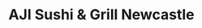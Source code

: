---
layout: place
title: AJI Sushi & Grill Newcastle
permalink: /washington/newcastle/aji-sushi-grill-newcastle.html
stateAbbr: WA
stateName: Washington
cityName: Newcastle
seo:
  type: restaurant
  links: https://ajisushigrill.com/
place_id: ChIJZfvIaL5pkFQRDkekE42R07M
photos:
  - name: >-
      places/ChIJZfvIaL5pkFQRDkekE42R07M/photos/AeeoHcI7Tavzg39eeK-VTaXj1doJm7Uo6_Y-XbgLTKo6_VP7WR8okERTAyImkZlvLM3juXP1R2toEy2KJYgNGg8LEqbkv_08-hOBNWSavlH5CPTxb0ThdmLHXMVUBMVLalnaMzi-JYvu5T4CP6A_RyMGbMkowyAeMPSPcETJIHzwmTLLo9sNEIvKWMA4262zRiJarCzlXFN0m23e832euVudWkim4Mk9NXN1ddht6XgPiMQgSsL_JwrEnuo_XiHkNQEPFh_x3X8qdAKUvXisTQ-G9GegCA7pXWM3y85zWlyUEPLYxGVXvZk1qLP_JgEZ4kSPbkhAYcC7-oOre4qsBazpz2X2FWlqv4_dFzChcQHh9OTbINkTQcvufReWwqNQ_OPoLyckfDQhldE_jk-IxEsoew_mu6PGgIy8lNG35sNvaKV37gw
    widthPx: 4800
    heightPx: 3600
    authorAttributions:
      - displayName: Y Kos
        uri: https://maps.google.com/maps/contrib/118387418547301999353
        photoUri: >-
          https://lh3.googleusercontent.com/a-/ALV-UjUYXiq9Vmiacq42djXPIZdwcyPCyA3db6sNUy36toldRjPuV017SQ=s100-p-k-no-mo
    flagContentUri: >-
      https://www.google.com/local/imagery/report/?cb_client=maps_api_places.places_api&image_key=!1e10!2sCIHM0ogKEICAgICLguqUsgE&hl=en-US
    googleMapsUri: >-
      https://www.google.com/maps/place//data=!3m4!1e2!3m2!1sCIHM0ogKEICAgICLguqUsgE!2e10!4m2!3m1!1s0x549069be68c8fb65:0xb3d3918d13a4470e
  - name: >-
      places/ChIJZfvIaL5pkFQRDkekE42R07M/photos/AeeoHcL9J4IzG2yJR35gPeFUerR95GKcqG46_NwVWvM7vlNInKtlpMt3Wa5SAfKqXV5tLKIjBvdPaW4Zs3xaRhVQw8ivDCpG9_GS_X1eNcGxBOi29ODnFZ3b0hcj6aH4GcYr-OBq_sYwG2ip4tIC_EA9139mm3TvWCiyACzDjNtrrUi5K9R9l_R9WAMyWaWHyTz8-9QGWIQsHIgQqYLCED-IoQJjJZoCTrPTzf73jNGZyciA1zIj45Y-QIzh3AR-ZZut54XOa3FOu-9dZOsABPHG9jtmioweSpPSCAyAcksAhEzV_Q
    widthPx: 1920
    heightPx: 880
    authorAttributions:
      - displayName: AJI Sushi & Grill Newcastle
        uri: https://maps.google.com/maps/contrib/107732137037683757119
        photoUri: >-
          https://lh3.googleusercontent.com/a-/ALV-UjWKlUSW4lzNp0sicvavxIlX2C8Q_PfmRI9SffQo71T5yVDM4P0=s100-p-k-no-mo
    flagContentUri: >-
      https://www.google.com/local/imagery/report/?cb_client=maps_api_places.places_api&image_key=!1e10!2sAF1QipMO7JOUIlr14p9q0yJHG-6jyc_c1L3BCp4IWL-l&hl=en-US
    googleMapsUri: >-
      https://www.google.com/maps/place//data=!3m4!1e2!3m2!1sAF1QipMO7JOUIlr14p9q0yJHG-6jyc_c1L3BCp4IWL-l!2e10!4m2!3m1!1s0x549069be68c8fb65:0xb3d3918d13a4470e
  - name: >-
      places/ChIJZfvIaL5pkFQRDkekE42R07M/photos/AeeoHcJqbiIhkbXL16UK-5dtvNBZGUXg9GT6UVXk-QwIbGEmZSXr0ykZW48z3NlLYSdGkCCG2ljKqODeBXH6Bz_8-91qsJD-nOm9U1xDex20XzSal0cstLDz4EEvfp7DxlFUezrXNjBoP3P97OvX4VvcYXIstzn1z2el1D9k4hixAOytorXtHdEV65Ec7zWOVfu_qVyOf3nluJDyFqPv6PUCy9GQ-10yGhbo8jqLtMRHt593QNnhhrguUQCdk54Wh5rJPtnl0eeKDm3AuSH08MeUQg8uC1u6N-QTPgvj1FcEsKEeIfM3XBAXXABi9qg7TnlxEKAYlneR6fhPL9lsQ4O6ZHQxXmh3CEkC_5m92MUPygeZJNDgVXQt3WHop9NQS0NLXPgWigQPWYT62mrrUeD38F5Q0oWq_WVVSiJ4t6609z1kk-XP
    widthPx: 4032
    heightPx: 3024
    authorAttributions:
      - displayName: Y Kos
        uri: https://maps.google.com/maps/contrib/118387418547301999353
        photoUri: >-
          https://lh3.googleusercontent.com/a-/ALV-UjUYXiq9Vmiacq42djXPIZdwcyPCyA3db6sNUy36toldRjPuV017SQ=s100-p-k-no-mo
    flagContentUri: >-
      https://www.google.com/local/imagery/report/?cb_client=maps_api_places.places_api&image_key=!1e10!2sCIHM0ogKEICAgICLgurUiwE&hl=en-US
    googleMapsUri: >-
      https://www.google.com/maps/place//data=!3m4!1e2!3m2!1sCIHM0ogKEICAgICLgurUiwE!2e10!4m2!3m1!1s0x549069be68c8fb65:0xb3d3918d13a4470e
  - name: >-
      places/ChIJZfvIaL5pkFQRDkekE42R07M/photos/AeeoHcKjBC1dKcJQGE3JjmDcJxtcVURNEYga4t1DjTnygj63NFi_5nwcA2p8tPiaxQ_qxWsNGYvnfQBluORIu7fA1chGJgISkplCO3a8_01GmaZ1D5Ymh2qwB4iE_RLUiwM0XOcOo_DdfQ_1SF-ywhQGITwHzNGx-3eq9j1nqHr9kGLvblzL7sTo5kTBbhqZD2VHZREeE9hFTwr8PBmznwVX-runihMvcu1gZOL5Nrn7F6kiUy94y8cvvC-F0afVeF2u1JKL1luq_VwuNmZXhNpA_3uReo7qYtdjah5P_2UHE-ipOF3Rumbv_DUIVJNErJ-tk1Lm4XJ-E02qW7yjMVI9F_yWCvmWZOJqQme5kUw44_VFXIMH6FxCK3Y4D9oBjthRgweAlRObt1CS89zVzXqLvu7yXJFufnfoPbKixill9GBNHPJvw1DLvawaZiXsX60a
    widthPx: 4624
    heightPx: 3472
    authorAttributions:
      - displayName: jiffygal4
        uri: https://maps.google.com/maps/contrib/114424178375363895370
        photoUri: >-
          https://lh3.googleusercontent.com/a-/ALV-UjXEnfhpqYw6SbZjARABM9RTsRg3RZcQpU_IlHzbNv6ZiwhsJzuuaw=s100-p-k-no-mo
    flagContentUri: >-
      https://www.google.com/local/imagery/report/?cb_client=maps_api_places.places_api&image_key=!1e10!2sCIABIhAGbyw7gyi5Y2ehLkAADAhM&hl=en-US
    googleMapsUri: >-
      https://www.google.com/maps/place//data=!3m4!1e2!3m2!1sCIABIhAGbyw7gyi5Y2ehLkAADAhM!2e10!4m2!3m1!1s0x549069be68c8fb65:0xb3d3918d13a4470e
  - name: >-
      places/ChIJZfvIaL5pkFQRDkekE42R07M/photos/AeeoHcLsWL3SWQ3qcFjEu24O4oO_3T3RhA-Oxj5ksARImFYotycRfPI0eA39WCJHvABvU8IClDkrLZdPrVgThYKh8TZ5MJzwmlQv7tuBNvNdkPF6-85umyLnrVkC4iSKsBLYMed0wJ0uKYzoL9D0N2JVUADLKSK-V-WqM6zLMdADI4PbC6oCmJf95NKXw3YkW7qJB6T2ifizXRLkBDbnm5UgZd8Zu5M7R3NWejFLOSKPjUDKyFoReI4RrqCblF0UU_XnRizusKQn8LIXxbpxNIojrRGreypznDQ7fVo6YokX23zHxkLINUByqO6AWh2UE37YYXrGCK-W8PGGccsRvVnzlN4NJT9KwhrBaJiu1ZTGalQagvuKVyRqIpQvg-zP9_EvTOqQzHKNdpP6Y2huY90ylyq4pmqC7CJYq1bw8BBlgW-DpAI
    widthPx: 3456
    heightPx: 4608
    authorAttributions:
      - displayName: Sabina Yau
        uri: https://maps.google.com/maps/contrib/112344646100094228107
        photoUri: >-
          https://lh3.googleusercontent.com/a-/ALV-UjWydUfQnn7X60epQjl69-mLGZ2pvVvHNEsCgjpe-BH2ch7iRdjP3Q=s100-p-k-no-mo
    flagContentUri: >-
      https://www.google.com/local/imagery/report/?cb_client=maps_api_places.places_api&image_key=!1e10!2sCIHM0ogKEICAgICn8Ye5_wE&hl=en-US
    googleMapsUri: >-
      https://www.google.com/maps/place//data=!3m4!1e2!3m2!1sCIHM0ogKEICAgICn8Ye5_wE!2e10!4m2!3m1!1s0x549069be68c8fb65:0xb3d3918d13a4470e
  - name: >-
      places/ChIJZfvIaL5pkFQRDkekE42R07M/photos/AeeoHcLwGN32v4oT6pN8k32d2AAegbaQkXDUlLBtPT1vRYa85uX_l5tySS0aHtmAgvvncThl9H5IaO_GBvdze9ppCSyMpzZGa-dcs2UUDg3aFjpP0-IgBK_sdywqC8es4Zq4QvIdPmM2rFTifQMbVOTDn5NFrr0WYia4D7I-fKm6C4NERgn71bKD3PnfDL1yayuRbqCzlSxpEgWmLrCogzs8KzvNq4auE6nE8lRrK2G3Ge7fG3nRS28JQrJ5hlh9B2w6a-cKPLB9AfXoaX483TUp4QPsi49DsIeInnJNgVgk6i5_-VIU6cbvCLHedlnIvvO7BMkpi36-GF9cUWeXgxxi8p66jlXDFou1Ea780sCA9NYheYz367wCpcFjD307EN3YrTn7KQMKulQ6jIS3prxankCJhobBQ_YBEf5BohvpndZXX9A
    widthPx: 4032
    heightPx: 3024
    authorAttributions:
      - displayName: 洪昭閔（大衛）
        uri: https://maps.google.com/maps/contrib/110263216787187965405
        photoUri: >-
          https://lh3.googleusercontent.com/a-/ALV-UjUrl3RqypLzeyzn4IFHa80Z38dB8h3KBpPUqNBrMJ8EKnkTPO4=s100-p-k-no-mo
    flagContentUri: >-
      https://www.google.com/local/imagery/report/?cb_client=maps_api_places.places_api&image_key=!1e10!2sCIHM0ogKEICAgICfuvXfqwE&hl=en-US
    googleMapsUri: >-
      https://www.google.com/maps/place//data=!3m4!1e2!3m2!1sCIHM0ogKEICAgICfuvXfqwE!2e10!4m2!3m1!1s0x549069be68c8fb65:0xb3d3918d13a4470e
  - name: >-
      places/ChIJZfvIaL5pkFQRDkekE42R07M/photos/AeeoHcIW4t2o817TIfc2zt8pKzTiG1z-qsxsi_Gpj1yZoThNvOqRKgq0hnZV6HcZGCjA00NWBHlEQm6kSDGKxF8n3ro4_MUV2VNLhHYTGhCsD9hII6H-N_DjFUV2JD6sSmFPRaHH8kfXF51I2dAcb6pfB2BYy56i5YOs_3KElbHDL2ef2lHMIbMD70ON7lTDo_Es14H1n4tuJ3CrL33UQopNyhV2UVaP5LakR9VIxGKDkeuxTPa-a4YUO9qjaMSHY127-u6MledB_IZPT8eNj3a4oC0BZW1cApzYlDCKuLKMR2V0vqP-i-I3J-d_Za3fNJj6qRYbNBjNrHEu97FxSEA0gOJ3bb8OnSaKhR7SEC2PCM200AwowG5v3l2RyyPk4qV7MKusAK99oPk2NjGA2Ji-0vJsFp7F_w6SQLk2ByV2JRYQgmE
    widthPx: 4032
    heightPx: 3024
    authorAttributions:
      - displayName: Noo ChiangMai
        uri: https://maps.google.com/maps/contrib/103327865634538451019
        photoUri: >-
          https://lh3.googleusercontent.com/a-/ALV-UjXLI-4XrhTYEWpjJM5Any7mnx5RCxfaYiWxaQjShuavHTyuy3LpIA=s100-p-k-no-mo
    flagContentUri: >-
      https://www.google.com/local/imagery/report/?cb_client=maps_api_places.places_api&image_key=!1e10!2sCIHM0ogKEICAgIDnh-KLlwE&hl=en-US
    googleMapsUri: >-
      https://www.google.com/maps/place//data=!3m4!1e2!3m2!1sCIHM0ogKEICAgIDnh-KLlwE!2e10!4m2!3m1!1s0x549069be68c8fb65:0xb3d3918d13a4470e
  - name: >-
      places/ChIJZfvIaL5pkFQRDkekE42R07M/photos/AeeoHcJ6r_hXVtD5vuveC6KeCBIDn0UPNd4fuU0j2SdO_4UDFDTdFbk1U75driOv92OvykHYDnPvldAy8XNznbHN_s-BJu-pfHqCe5Yrfa_S08cqp3WawJ0rMnsUEAirlbT9HKYexnPrTnuh4NywwsEpuPY3zK3WYgTfQfYxjHxeqHrzHRx4YoJFuZdChdxEn_o-_6iDdZNTnx1ifyzMAZeFANMEGzCsTyWOhomkTlsLi_SbFwZ5d0LX7yzGjzMVqFT4s43PNuPIKW55SSg8ctB8ZMTWSBKfrbSbJwzhK3UZ4xxypDRw9CQ_RfuRRqM0gvXaWNrTV0XHG0Z7V0GvDxCsl9DKR8UEJkPOebyuKjxSfoOKwWGUuJzWGbY-Wt-_5QMCo3n3LP3oXzDz4dmSogqWDaS6RKWjJvjlHARAMiGatFQ
    widthPx: 4032
    heightPx: 3024
    authorAttributions:
      - displayName: Yun
        uri: https://maps.google.com/maps/contrib/105476391956876088028
        photoUri: >-
          https://lh3.googleusercontent.com/a-/ALV-UjWp7pdS58D6BxZas-oP224TAyLzNPJ48ZcA73CYmOhSMFsOmTi4=s100-p-k-no-mo
    flagContentUri: >-
      https://www.google.com/local/imagery/report/?cb_client=maps_api_places.places_api&image_key=!1e10!2sCIHM0ogKEICAgICjz-vuEQ&hl=en-US
    googleMapsUri: >-
      https://www.google.com/maps/place//data=!3m4!1e2!3m2!1sCIHM0ogKEICAgICjz-vuEQ!2e10!4m2!3m1!1s0x549069be68c8fb65:0xb3d3918d13a4470e
  - name: >-
      places/ChIJZfvIaL5pkFQRDkekE42R07M/photos/AeeoHcIun4tUrFDe9ejruiehTDnxZi_SknLZkticd-uRKOoCzt7qt3wz0bGvj7zQ8THSZhs6JoIGDybdqHJVAyPYcDmGLA2ELx2PPNCBfIhMkw34k9UgZsN2OvpQhQujdMearUBC1YmlmJKB1OvlwJcNv0ebFhSW0-SrcBO7FUjfB1KogUffP8XavoAB83aJeP3xm-zs4Xna_R4ztPjaAdIyBK3WMdiQOHjoHE7ZhzbVjh_y132WJq9zy8vgbSMIL7fjWpWI22ZbJuodVrJLARjiq7xZpPaQ0DrTe0EZ4JmTsukZKBtk0nTXkjWGFYwFFAKqn8oLG4O47wcKCjsrNfL2UXKV6Y0_DQOy3m5U9NzoS1tFzWFt6Psq-nNI5nORjTaT3IzcqXIiy1DHxikZTDKWCG9xo8di44DD_THQPU7kJrlfEzQG
    widthPx: 3024
    heightPx: 4032
    authorAttributions:
      - displayName: Y Kos
        uri: https://maps.google.com/maps/contrib/118387418547301999353
        photoUri: >-
          https://lh3.googleusercontent.com/a-/ALV-UjUYXiq9Vmiacq42djXPIZdwcyPCyA3db6sNUy36toldRjPuV017SQ=s100-p-k-no-mo
    flagContentUri: >-
      https://www.google.com/local/imagery/report/?cb_client=maps_api_places.places_api&image_key=!1e10!2sCIHM0ogKEICAgICLgurJ0gE&hl=en-US
    googleMapsUri: >-
      https://www.google.com/maps/place//data=!3m4!1e2!3m2!1sCIHM0ogKEICAgICLgurJ0gE!2e10!4m2!3m1!1s0x549069be68c8fb65:0xb3d3918d13a4470e
  - name: >-
      places/ChIJZfvIaL5pkFQRDkekE42R07M/photos/AeeoHcLeM47nqgTyWqmfyAmgJXx6b6UESNGLqEzYD-hJgmulKN2QKME9uXssAMNg2TUvhGNlfpXeLFe1KaogY7WvVQh8TLtknGVMFwCwPf2OY6lRGdE-SXKMMbK4slpXuHKB1BvDXeKu67LzOXSEchb-hhj-qEAiZ_uARMpQ-_MaFVYaYeBHmt2A5D1zCDEMmsKpEjWVUsYvEh4hpgBZ4UtczzYx_pZDvcj4FoPhhxvNoGaoIm5OiyXSOpzzDTSHQF0gM0LkNrKK0cEPZvthQYjlVe6aStAXJCg2TDi_dzjabk63x7TtI8qpE38r0XTeJ-SEC1i_UtkR-K8YnHPae2wqJpEFD4iHIcVAu6aKydK_EKxyLGZsIS-gU8zVz3qBVztWXG927MPWk4Ywo1esh3Nb0bVff85Hob4iu7IzPV6Gqb2qsg
    widthPx: 4618
    heightPx: 3464
    authorAttributions:
      - displayName: Cat Tea
        uri: https://maps.google.com/maps/contrib/101108514063622530197
        photoUri: >-
          https://lh3.googleusercontent.com/a-/ALV-UjVL-g9WNS4J5ZtngvHYI1FHtYlwx7O8BP27qRnot1UXBkEYMbY=s100-p-k-no-mo
    flagContentUri: >-
      https://www.google.com/local/imagery/report/?cb_client=maps_api_places.places_api&image_key=!1e10!2sCIHM0ogKEICAgICx0JDoKw&hl=en-US
    googleMapsUri: >-
      https://www.google.com/maps/place//data=!3m4!1e2!3m2!1sCIHM0ogKEICAgICx0JDoKw!2e10!4m2!3m1!1s0x549069be68c8fb65:0xb3d3918d13a4470e
address: 13176 Newcastle Commons Dr, Newcastle, WA 98059, USA
street: 13176 Newcastle Commons Dr
city: Newcastle
state: WA
zip: '98059'
country: USA
neighborhood: null
latitude: '47.543828'
longitude: '-122.163716'
accessibility_options:
  wheelchairAccessibleParking: true
  wheelchairAccessibleEntrance: true
  wheelchairAccessibleRestroom: true
  wheelchairAccessibleSeating: true
business_status: OPERATIONAL
name: AJI Sushi & Grill Newcastle
google_maps_links:
  directionsUri: >-
    https://www.google.com/maps/dir//''/data=!4m7!4m6!1m1!4e2!1m2!1m1!1s0x549069be68c8fb65:0xb3d3918d13a4470e!3e0
  placeUri: https://maps.google.com/?cid=12957860587980998414
  writeAReviewUri: >-
    https://www.google.com/maps/place//data=!4m3!3m2!1s0x549069be68c8fb65:0xb3d3918d13a4470e!12e1
  reviewsUri: >-
    https://www.google.com/maps/place//data=!4m4!3m3!1s0x549069be68c8fb65:0xb3d3918d13a4470e!9m1!1b1
  photosUri: >-
    https://www.google.com/maps/place//data=!4m3!3m2!1s0x549069be68c8fb65:0xb3d3918d13a4470e!10e5
primary_type: Sushi Restaurant
opening_hours:
  openNow: false
  periods:
    - open:
        day: 0
        hour: 12
        minute: 0
      close:
        day: 0
        hour: 14
        minute: 45
    - open:
        day: 0
        hour: 16
        minute: 0
      close:
        day: 0
        hour: 21
        minute: 0
    - open:
        day: 1
        hour: 11
        minute: 0
      close:
        day: 1
        hour: 14
        minute: 45
    - open:
        day: 1
        hour: 16
        minute: 30
      close:
        day: 1
        hour: 20
        minute: 45
    - open:
        day: 2
        hour: 11
        minute: 0
      close:
        day: 2
        hour: 14
        minute: 45
    - open:
        day: 2
        hour: 16
        minute: 30
      close:
        day: 2
        hour: 20
        minute: 45
    - open:
        day: 3
        hour: 11
        minute: 0
      close:
        day: 3
        hour: 14
        minute: 45
    - open:
        day: 3
        hour: 16
        minute: 30
      close:
        day: 3
        hour: 20
        minute: 45
    - open:
        day: 4
        hour: 11
        minute: 0
      close:
        day: 4
        hour: 14
        minute: 45
    - open:
        day: 4
        hour: 16
        minute: 30
      close:
        day: 4
        hour: 20
        minute: 45
    - open:
        day: 5
        hour: 11
        minute: 0
      close:
        day: 5
        hour: 14
        minute: 45
    - open:
        day: 5
        hour: 16
        minute: 30
      close:
        day: 5
        hour: 21
        minute: 45
    - open:
        day: 6
        hour: 12
        minute: 0
      close:
        day: 6
        hour: 14
        minute: 45
    - open:
        day: 6
        hour: 16
        minute: 0
      close:
        day: 6
        hour: 22
        minute: 0
  weekdayDescriptions:
    - 'Monday: 11:00 AM – 2:45 PM, 4:30 – 8:45 PM'
    - 'Tuesday: 11:00 AM – 2:45 PM, 4:30 – 8:45 PM'
    - 'Wednesday: 11:00 AM – 2:45 PM, 4:30 – 8:45 PM'
    - 'Thursday: 11:00 AM – 2:45 PM, 4:30 – 8:45 PM'
    - 'Friday: 11:00 AM – 2:45 PM, 4:30 – 9:45 PM'
    - 'Saturday: 12:00 – 2:45 PM, 4:00 – 10:00 PM'
    - 'Sunday: 12:00 – 2:45 PM, 4:00 – 9:00 PM'
  nextOpenTime: '2025-05-03T23:00:00Z'
secondary_opening_hours:
  regular:
    weekdayDescriptions: null
    type: null
  current:
    weekdayDescriptions: null
    type: null
phone: (425) 572-6504
price_level: PRICE_LEVEL_MODERATE
price_range: $20 &ndash; $30
rating: '4.6'
rating_count: 676
website: https://ajisushigrill.com/
description: >-
  Discover AJI Sushi & Grill in Newcastle, WA$$$AJI Sushi & Grill in Newcastle,
  WA, stands out as a casual dining spot known for its diverse selection of
  sushi rolls and authentic Japanese flavors, catering to a range of tastes
  including vegetarian choices. The restaurant boasts a welcoming atmosphere
  with comfortable seating and thoughtful touches like accessible entryways,
  making it easy for everyone to enjoy a meal. Fresh ingredients shine through
  in their well-prepared dishes, offering a satisfying experience for those
  seeking top-rated sushi options nearby. With options for dine-in and takeout,
  it's a convenient choice for anyone exploring Japanese places in the area,
  especially after a day out. The menu's variety ensures there's something for
  sushi enthusiasts looking for both classic and creative rolls.
generative_summary: >-
  Discover AJI Sushi & Grill in Newcastle, WA$$$AJI Sushi & Grill in Newcastle,
  WA, stands out as a casual dining spot known for its diverse selection of
  sushi rolls and authentic Japanese flavors, catering to a range of tastes
  including vegetarian choices. The restaurant boasts a welcoming atmosphere
  with comfortable seating and thoughtful touches like accessible entryways,
  making it easy for everyone to enjoy a meal. Fresh ingredients shine through
  in their well-prepared dishes, offering a satisfying experience for those
  seeking top-rated sushi options nearby. With options for dine-in and takeout,
  it's a convenient choice for anyone exploring Japanese places in the area,
  especially after a day out. The menu's variety ensures there's something for
  sushi enthusiasts looking for both classic and creative rolls.
generative_disclosure: Summarized by AI using the Grok-3-Mini model.
reviews:
  - name: >-
      places/ChIJZfvIaL5pkFQRDkekE42R07M/reviews/ChZDSUhNMG9nS0VJQ0FnSUQzNnFQOEtREAE
    relativePublishTimeDescription: 5 months ago
    rating: 5
    text:
      text: >-
        I just moved to Washington a little over 6 months ago and since then
        have been exploring various sushi places trying to find the best one.
        This one definitely takes the cake for the best I’ve been in yet.

        The atmosphere was amazing. The restaurant was a bit crowded but not
        overstimulating or too loud at all. Plenty of space in between seatings
        and a beautiful interior establishment. They sat us in front of the
        sushi bar, the chairs were comfortable, and we were able to view some of
        the unique sushi preparations! For one of the rolls, the chef used a
        huge torch which really added to the ambience.

        They gave us hot towels upon sitting down to clean our hands with and at
        that point, I have to admit, I was scared about what the check would
        look like! But lo and behold, it was seriously the best deal alongside
        the high quality sushi we were served. This is also the first sushi
        place that I was ever tempted to buy a veggie roll at (I LOVE sushi,
        specifically the fish) and I was not disappointed. I’m happy I tried my
        first veggie roll here.


        All in all, my partner and I had a great time and will definitely return
        for many times to come. Give it a try if you’re considering!
      languageCode: en
    originalText:
      text: >-
        I just moved to Washington a little over 6 months ago and since then
        have been exploring various sushi places trying to find the best one.
        This one definitely takes the cake for the best I’ve been in yet.

        The atmosphere was amazing. The restaurant was a bit crowded but not
        overstimulating or too loud at all. Plenty of space in between seatings
        and a beautiful interior establishment. They sat us in front of the
        sushi bar, the chairs were comfortable, and we were able to view some of
        the unique sushi preparations! For one of the rolls, the chef used a
        huge torch which really added to the ambience.

        They gave us hot towels upon sitting down to clean our hands with and at
        that point, I have to admit, I was scared about what the check would
        look like! But lo and behold, it was seriously the best deal alongside
        the high quality sushi we were served. This is also the first sushi
        place that I was ever tempted to buy a veggie roll at (I LOVE sushi,
        specifically the fish) and I was not disappointed. I’m happy I tried my
        first veggie roll here.


        All in all, my partner and I had a great time and will definitely return
        for many times to come. Give it a try if you’re considering!
      languageCode: en
    authorAttribution:
      displayName: Jonas
      uri: https://www.google.com/maps/contrib/116013186172348701465/reviews
      photoUri: >-
        https://lh3.googleusercontent.com/a-/ALV-UjW1BpM3fmPVhC_QDN5DiImtDMhk0OxOE2yof0eLYMPTcG8q09a4=s128-c0x00000000-cc-rp-mo
    publishTime: '2024-11-14T06:55:27.697466Z'
    flagContentUri: >-
      https://www.google.com/local/review/rap/report?postId=ChZDSUhNMG9nS0VJQ0FnSUQzNnFQOEtREAE&d=17924085&t=1
    googleMapsUri: >-
      https://www.google.com/maps/reviews/data=!4m6!14m5!1m4!2m3!1sChZDSUhNMG9nS0VJQ0FnSUQzNnFQOEtREAE!2m1!1s0x549069be68c8fb65:0xb3d3918d13a4470e
  - name: >-
      places/ChIJZfvIaL5pkFQRDkekE42R07M/reviews/ChZDSUhNMG9nS0VJQ0FnSUR2bTkyY0NREAE
    relativePublishTimeDescription: 3 months ago
    rating: 5
    text:
      text: >-
        The atmosphere here is surpurb. My family and I had just sat down at
        another restaurant and left for being rushed to order and not being
        important enough for a straw. Here at AJI we were welcomed, greeted and
        respected.  Our hands were cleaned at the table. Pics below. Atmosphere
        was so positive, all staff were nice and attentative.. Food was fresh
        and light and wonderful. Omg I can't wait to return. Highly recommend!
      languageCode: en
    originalText:
      text: >-
        The atmosphere here is surpurb. My family and I had just sat down at
        another restaurant and left for being rushed to order and not being
        important enough for a straw. Here at AJI we were welcomed, greeted and
        respected.  Our hands were cleaned at the table. Pics below. Atmosphere
        was so positive, all staff were nice and attentative.. Food was fresh
        and light and wonderful. Omg I can't wait to return. Highly recommend!
      languageCode: en
    authorAttribution:
      displayName: Mrs. Michaela Hall
      uri: https://www.google.com/maps/contrib/113870555556070205675/reviews
      photoUri: >-
        https://lh3.googleusercontent.com/a-/ALV-UjUfiS1bYF_jqgiOI8YNeCrQu4tEdYCfJw5lVIQO2bDCvF5hEE06gw=s128-c0x00000000-cc-rp-mo-ba5
    publishTime: '2025-01-07T06:56:16.958724Z'
    flagContentUri: >-
      https://www.google.com/local/review/rap/report?postId=ChZDSUhNMG9nS0VJQ0FnSUR2bTkyY0NREAE&d=17924085&t=1
    googleMapsUri: >-
      https://www.google.com/maps/reviews/data=!4m6!14m5!1m4!2m3!1sChZDSUhNMG9nS0VJQ0FnSUR2bTkyY0NREAE!2m1!1s0x549069be68c8fb65:0xb3d3918d13a4470e
  - name: >-
      places/ChIJZfvIaL5pkFQRDkekE42R07M/reviews/ChdDSUhNMG9nS0VJQ0FnSUQzeE9EeWdnRRAB
    relativePublishTimeDescription: 5 months ago
    rating: 5
    text:
      text: >-
        We had an excellent experience at this restaurant. The sushi was
        outstanding, with generous portions and exceptional flavors. Upon
        arrival, we were welcomed with hot soup and a warm towel—perfect touches
        for colder weather. I highly recommend this spot for anyone craving
        quality Japanese cuisine.
      languageCode: en
    originalText:
      text: >-
        We had an excellent experience at this restaurant. The sushi was
        outstanding, with generous portions and exceptional flavors. Upon
        arrival, we were welcomed with hot soup and a warm towel—perfect touches
        for colder weather. I highly recommend this spot for anyone craving
        quality Japanese cuisine.
      languageCode: en
    authorAttribution:
      displayName: Arash Soltani
      uri: https://www.google.com/maps/contrib/104782303983262600717/reviews
      photoUri: >-
        https://lh3.googleusercontent.com/a-/ALV-UjWi9RMNYV2uJwVQZv6P-ou32j06XCgPYzxXgQn2ajAP-GX7TCWjiw=s128-c0x00000000-cc-rp-mo-ba5
    publishTime: '2024-11-12T07:12:08.127675Z'
    flagContentUri: >-
      https://www.google.com/local/review/rap/report?postId=ChdDSUhNMG9nS0VJQ0FnSUQzeE9EeWdnRRAB&d=17924085&t=1
    googleMapsUri: >-
      https://www.google.com/maps/reviews/data=!4m6!14m5!1m4!2m3!1sChdDSUhNMG9nS0VJQ0FnSUQzeE9EeWdnRRAB!2m1!1s0x549069be68c8fb65:0xb3d3918d13a4470e
  - name: >-
      places/ChIJZfvIaL5pkFQRDkekE42R07M/reviews/ChZDSUhNMG9nS0VJQ0FnSURfckkzSlRBEAE
    relativePublishTimeDescription: 3 months ago
    rating: 5
    text:
      text: >-
        What a hidden gem. I didn't realize that the interior was so nice and
        the food was amazing. The sashimi rice bowl was the largest I've ever
        had.


        Also hot towels before the meal + miso soup! Legit Asian style services
        💯💯💯😍
      languageCode: en
    originalText:
      text: >-
        What a hidden gem. I didn't realize that the interior was so nice and
        the food was amazing. The sashimi rice bowl was the largest I've ever
        had.


        Also hot towels before the meal + miso soup! Legit Asian style services
        💯💯💯😍
      languageCode: en
    authorAttribution:
      displayName: Mira
      uri: https://www.google.com/maps/contrib/112062421349300515787/reviews
      photoUri: >-
        https://lh3.googleusercontent.com/a-/ALV-UjUijRyJMTzK712v0gl20S69l5mnqa8ZDsdBZLPX0QrB9b6UCRWplQ=s128-c0x00000000-cc-rp-mo-ba2
    publishTime: '2025-01-22T08:12:04.909086Z'
    flagContentUri: >-
      https://www.google.com/local/review/rap/report?postId=ChZDSUhNMG9nS0VJQ0FnSURfckkzSlRBEAE&d=17924085&t=1
    googleMapsUri: >-
      https://www.google.com/maps/reviews/data=!4m6!14m5!1m4!2m3!1sChZDSUhNMG9nS0VJQ0FnSURfckkzSlRBEAE!2m1!1s0x549069be68c8fb65:0xb3d3918d13a4470e
  - name: >-
      places/ChIJZfvIaL5pkFQRDkekE42R07M/reviews/ChZDSUhNMG9nS0VJQ0FnSUNueVBiSkJnEAE
    relativePublishTimeDescription: 7 months ago
    rating: 5
    text:
      text: >-
        I recently dined at a fantastic sushi restaurant that exceeded my
        expectations. The freshness of the fish was amazing, with each piece
        perfectly prepared and bursting with flavor. I also really love how they
        decorated the dish. 🍣

        The atmosphere was inviting and the staff was so so nice and friendly,
        customer service was like 20/10. I highly recommend trying their
        signature roll Three times Lady and the sashimi Moriwase B, both were
        outstanding. Overall, it's a must-visit for any sushi lover!
      languageCode: en
    originalText:
      text: >-
        I recently dined at a fantastic sushi restaurant that exceeded my
        expectations. The freshness of the fish was amazing, with each piece
        perfectly prepared and bursting with flavor. I also really love how they
        decorated the dish. 🍣

        The atmosphere was inviting and the staff was so so nice and friendly,
        customer service was like 20/10. I highly recommend trying their
        signature roll Three times Lady and the sashimi Moriwase B, both were
        outstanding. Overall, it's a must-visit for any sushi lover!
      languageCode: en
    authorAttribution:
      displayName: Mimi Nguyen
      uri: https://www.google.com/maps/contrib/100912883770556425920/reviews
      photoUri: >-
        https://lh3.googleusercontent.com/a-/ALV-UjWSIIpKjT9_wlWja1Il4NqS7AdWauGngCV_rbG61cUoH3jvMqQV_g=s128-c0x00000000-cc-rp-mo
    publishTime: '2024-09-22T06:46:26.588583Z'
    flagContentUri: >-
      https://www.google.com/local/review/rap/report?postId=ChZDSUhNMG9nS0VJQ0FnSUNueVBiSkJnEAE&d=17924085&t=1
    googleMapsUri: >-
      https://www.google.com/maps/reviews/data=!4m6!14m5!1m4!2m3!1sChZDSUhNMG9nS0VJQ0FnSUNueVBiSkJnEAE!2m1!1s0x549069be68c8fb65:0xb3d3918d13a4470e
review_summary: >-
  What Visitors Love About This Spot$$$Folks rave about the fresh fish and
  generous portions that make every bite feel worthwhile, turning this into a
  favorite for sushi seekers in the neighborhood. The friendly service and
  inviting vibe add a nice touch, with many highlighting small details like hot
  towels and miso soup that enhance the overall experience. Standout dishes,
  such as creative rolls and sashimi platters, often get high marks for their
  flavor and presentation, making it a solid pick for anyone hunting for the
  best sushi around. While it's generally a hit for casual outings, some note
  it's best for those who appreciate a relaxed pace, keeping things positive
  without overwhelming the senses. All in all, it's a go-to option that delivers
  honest quality and a welcoming feel for sushi lovers exploring local eateries.
review_disclosure: Summarized by AI using the Grok-3-Mini model.
parking_options:
  freeParkingLot: true
  freeStreetParking: true
  valetParking: false
payment_options:
  acceptsCreditCards: true
  acceptsDebitCards: true
  acceptsCashOnly: false
  acceptsNfc: true
allow_dogs: null
curbside_pickup: null
delivery: true
dine_in: true
good_for_children: true
good_for_groups: true
good_for_sports: false
live_music: false
menu_for_children: null
outdoor_seating: false
reservable: true
restroom: true
serves_beer: true
serves_breakfast: false
serves_brunch: false
serves_cocktails: true
serves_coffee: false
serves_dinner: true
serves_dessert: true
serves_lunch: true
serves_vegetarian_food: true
serves_wine: true
takeout: true
update_category: atmosphere
places_description: null

---